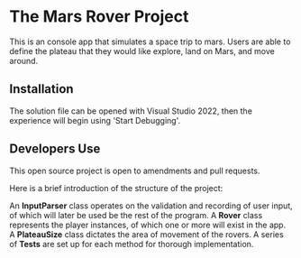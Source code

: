 # The Mars Rover Project
This is an console app that simulates a space trip to mars. Users are able to define the plateau that they would like explore, land on Mars, and move around.

## Installation
The solution file can be opened with Visual Studio 2022, then the experience will begin using 'Start Debugging'.

## Developers Use
This open source project is open to amendments and pull requests.

Here is a brief introduction of the structure of the project:

An **InputParser** class operates on the validation and recording of user input, of which will later be used be the rest of the program.
A **Rover** class represents the player instances, of which one or more will exist in the app.
A **PlateauSize** class dictates the area of movement of the rovers.
A series of **Tests** are set up for each method for thorough implementation.